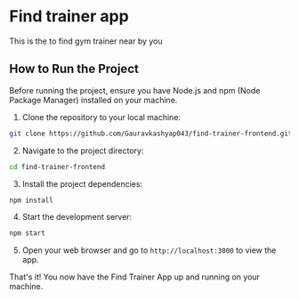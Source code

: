 # Find trainer app

This is the to find gym trainer near by you

## How to Run the Project

Before running the project, ensure you have Node.js and npm (Node Package Manager) installed on your machine.

1. Clone the repository to your local machine:

```bash
git clone https://github.com/Gauravkashyap043/find-trainer-frontend.git
```

2. Navigate to the project directory:

```bash
cd find-trainer-frontend
```

3. Install the project dependencies:

```bash
npm install
```

4. Start the development server:

```bash
npm start
```

5. Open your web browser and go to `http://localhost:3000` to view the app.

That's it! You now have the Find Trainer App up and running on your machine.
